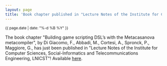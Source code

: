 ```yaml
---
layout: page
title: 'Book chapter published in "Lecture Notes of the Institute for Computer Sciences, Social-Informatics and Telecommunications Engineering, LNICST"'
---
```


<small>{{ page.date | date: "%-d %B %Y" }}</small>

The book chapter "Building game scripting DSL’s with the Metacasanova metacompiler", by Di Giacomo, F., Abbadi, M., Cortesi, A., Spronck, P., Maggiore, G., has just been published in "Lecture Notes of the Institute for Computer Sciences, Social-Informatics and Telecommunications Engineering, LNICST"! Available [here](https://doi.org/10.1007/978-3-319-49616-0_22).
